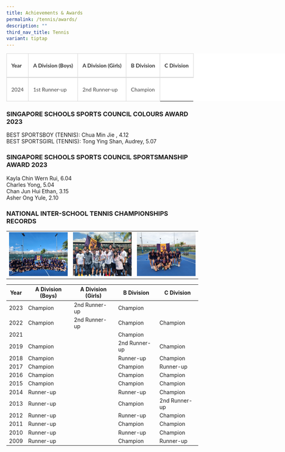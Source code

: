 ```yaml
---
title: Achievements & Awards
permalink: /tennis/awards/
description: ""
third_nav_title: Tennis
variant: tiptap
---
```

<table style="width:634.0pt;background:white;border-collapse:collapse;mso-yfti-tbllook:
 1184;mso-padding-alt:0cm 0cm 0cm 0cm" width="845" cellpadding="0" cellspacing="0" border="0" class="MsoNormalTable"><tbody><tr style="mso-yfti-irow:0;mso-yfti-firstrow:yes"><td style="border:solid #D6D6D6 1.0pt;border-bottom:solid #D6D6D6 1.5pt;
  padding:6.0pt 9.0pt 6.0pt 9.0pt" valign="top"><p class="MsoNormal"><b><span style="font-family:&quot;Lato&quot;,sans-serif;color:#323232">Year</span></b></p></td><td style="border-top:solid #D6D6D6 1.0pt;border-left:none;
  border-bottom:solid #D6D6D6 1.5pt;border-right:solid #D6D6D6 1.0pt;
  padding:6.0pt 9.0pt 6.0pt 9.0pt" valign="top"><p class="MsoNormal"><b><span style="font-family:&quot;Lato&quot;,sans-serif;color:#323232">A Division (Boys)</span></b></p></td><td style="border-top:solid #D6D6D6 1.0pt;border-left:none;
  border-bottom:solid #D6D6D6 1.5pt;border-right:solid #D6D6D6 1.0pt;
  padding:6.0pt 9.0pt 6.0pt 9.0pt" valign="top"><p class="MsoNormal"><b><span style="font-family:&quot;Lato&quot;,sans-serif;color:#323232">A Division (Girls)</span></b></p></td><td style="border-top:solid #D6D6D6 1.0pt;border-left:none;
  border-bottom:solid #D6D6D6 1.5pt;border-right:solid #D6D6D6 1.0pt;
  padding:6.0pt 9.0pt 6.0pt 9.0pt" valign="top"><p class="MsoNormal"><b><span style="font-family:&quot;Lato&quot;,sans-serif;color:#323232">B Division</span></b></p></td><td style="border-top:solid #D6D6D6 1.0pt;border-left:none;
  border-bottom:solid #D6D6D6 1.5pt;border-right:solid #D6D6D6 1.0pt;
  padding:6.0pt 9.0pt 6.0pt 9.0pt" valign="top"><p class="MsoNormal"><b><span style="font-family:&quot;Lato&quot;,sans-serif;color:#323232">C Division</span></b></p></td></tr><tr style="mso-yfti-irow:1;mso-yfti-lastrow:yes"><td style="border:solid #D6D6D6 1.0pt;border-top:none;padding:
  6.0pt 9.0pt 6.0pt 9.0pt" valign="top"><p class="MsoNormal"><span style="font-family:&quot;Lato&quot;,sans-serif;color:#484848">2024</span></p></td><td style="border-top:none;border-left:none;border-bottom:solid #D6D6D6 1.0pt;
  border-right:solid #D6D6D6 1.0pt;padding:6.0pt 9.0pt 6.0pt 9.0pt" valign="top"><p class="MsoNormal"><span style="font-family:&quot;Lato&quot;,sans-serif;color:#484848">1st Runner-up</span></p></td><td style="border-top:none;border-left:none;border-bottom:solid #D6D6D6 1.0pt;
  border-right:solid #D6D6D6 1.0pt;padding:6.0pt 9.0pt 6.0pt 9.0pt" valign="top"><p class="MsoNormal"><span style="font-family:&quot;Lato&quot;,sans-serif;color:#484848">2nd Runner-up</span></p></td><td style="border-top:none;border-left:none;border-bottom:solid #D6D6D6 1.0pt;
  border-right:solid #D6D6D6 1.0pt;padding:6.0pt 9.0pt 6.0pt 9.0pt" valign="top"><p class="MsoNormal"><span style="font-family:&quot;Lato&quot;,sans-serif;color:#484848">Champion</span></p></td><td style="padding:.75pt .75pt .75pt .75pt"></td></tr></tbody></table>


### SINGAPORE SCHOOLS SPORTS COUNCIL COLOURS AWARD 2023
BEST SPORTSBOY (TENNIS):  Chua Min Jie , 4.12 <br>
BEST SPORTSGIRL (TENNIS): Tong Ying Shan, Audrey, 5.07 <br>
### SINGAPORE SCHOOLS SPORTS COUNCIL SPORTSMANSHIP AWARD 2023
Kayla Chin Wern Rui, 6.04 <br>
Charles Yong, 5.04 <br>
Chan Jun Hui Ethan, 3.15 <br>
Asher Ong Yule, 2.10 <br>


### NATIONAL INTER-SCHOOL TENNIS CHAMPIONSHIPS RECORDS


<table style="width:100%">
<tbody>
<tr>
<td style="width:33%"><img alt="" src="/images/CCA%20Sports/Tennis/b%20div%20team.jpeg"></td>
<td style="width:33%"><img alt="" src="/images/CCA%20Sports/Tennis/celebrating%20the%20win%20with%20our%20principal,%20senior%20admin,%20teachers%20and%20coaches.jpeg"></td>
<td style="width:33%"><img alt="" src="/images/CCA%20Sports/Tennis/team%20photos.jpeg"></td>
</tr>
</tbody>
</table>

<table>
<thead>
  <tr>
    <th>Year</th>
    <th>A Division (Boys)</th>
    <th>A Division (Girls)</th>
    <th>B Division</th>
    <th>C Division</th>
  </tr>
</thead>
<tbody>
	 <tr>
    <td>2023</td>
    <td>Champion</td>
    <td>2nd Runner-up</td>
    <td>Champion</td>
    <td></td>
  </tr>
  <tr>
    <td>2022</td>
    <td>Champion</td>
    <td>2nd Runner-up</td>
    <td>Champion</td>
    <td>Champion</td>
  </tr>
  <tr>
    <td>2021</td>
    <td></td>
    <td></td>
    <td>Champion</td>
    <td></td>
  </tr>
  <tr>
    <td>2019</td>
    <td>Champion</td>
    <td></td>
    <td>2nd Runner-up</td>
    <td>Champion</td>
  </tr>
  <tr>
    <td>2018</td>
    <td>Champion</td>
    <td></td>
    <td>Runner-up</td>
    <td>Champion</td>
  </tr>
  <tr>
    <td>2017</td>
    <td>Champion</td>
    <td></td>
    <td>Champion</td>
    <td>Runner-up</td>
  </tr>
  <tr>
    <td>2016</td>
    <td>Champion</td>
    <td></td>
    <td>Champion</td>
    <td>Champion</td>
  </tr>
  <tr>
    <td>2015</td>
    <td>Champion</td>
    <td></td>
    <td>Champion</td>
    <td>Champion</td>
  </tr>
  <tr>
    <td>2014</td>
    <td>Runner-up</td>
    <td></td>
    <td>Runner-up</td>
    <td>Champion</td>
  </tr>
  <tr>
    <td>2013</td>
    <td>Runner-up</td>
    <td></td>
    <td>Champion</td>
    <td>2nd Runner-up</td>
  </tr>
  <tr>
    <td>2012</td>
    <td>Runner-up</td>
    <td></td>
    <td>Runner-up</td>
    <td>Champion</td>
  </tr>
  <tr>
    <td>2011</td>
    <td>Runner-up</td>
    <td></td>
    <td>Champion</td>
    <td>Champion</td>
  </tr>
  <tr>
    <td>2010</td>
    <td>Runner-up</td>
    <td></td>
    <td>Runner-up</td>
    <td>Champion</td>
  </tr>
  <tr>
    <td>2009</td>
    <td>Runner-up</td>
    <td></td>
    <td>Champion</td>
    <td>Runner-up</td>
  </tr>
</tbody>
</table>